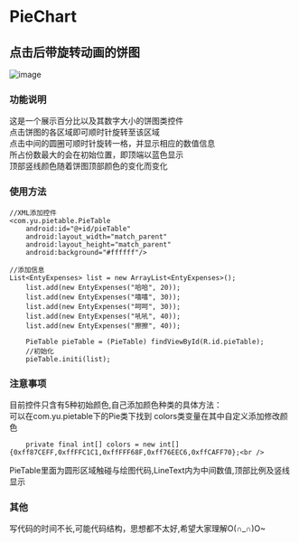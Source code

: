 # PieChart
点击后带旋转动画的饼图
------
![image](https://github.com/liyuqwe2010/PieChart/raw/master/example.jpg)
 
### 功能说明
这是一个展示百分比以及其数字大小的饼图类控件<br />
点击饼图的各区域即可顺时针旋转至该区域<br />
点击中间的圆圈可顺时针旋转一格，并显示相应的数值信息<br />
所占份数最大的会在初始位置，即顶端以蓝色显示<br />
顶部竖线颜色随着饼图顶部颜色的变化而变化

### 使用方法
    //XML添加控件
    <com.yu.pietable.PieTable
        android:id="@+id/pieTable"
        android:layout_width="match_parent"
        android:layout_height="match_parent"
        android:background="#ffffff"/>
    
    //添加信息
    List<EntyExpenses> list = new ArrayList<EntyExpenses>();
		list.add(new EntyExpenses("哈哈", 20));
		list.add(new EntyExpenses("嘻嘻", 30));
		list.add(new EntyExpenses("呵呵", 30));
		list.add(new EntyExpenses("吼吼", 40)); 
		list.add(new EntyExpenses("擦擦", 40)); 

		PieTable pieTable = (PieTable) findViewById(R.id.pieTable);
		//初始化
		pieTable.initi(list);
		
### 注意事项
目前控件只含有5种初始颜色,自己添加颜色种类的具体方法：<br />
可以在com.yu.pietable下的Pie类下找到 colors类变量在其中自定义添加修改颜色<br />

		private final int[] colors = new int[]{0xff87CEFF,0xffFFC1C1,0xffFFF68F,0xff76EEC6,0xffCAFF70};<br />
		
PieTable里面为圆形区域触碰与绘图代码,LineText内为中间数值,顶部比例及竖线显示
    
### 其他
写代码的时间不长,可能代码结构，思想都不太好,希望大家理解O(∩_∩)O~
